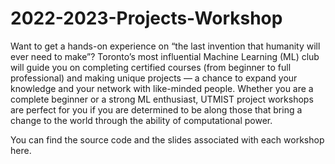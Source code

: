 # 2022-2023-Projects-Workshop

Want to get a hands-on experience on “the last invention that humanity will ever need to make”? Toronto’s most influential Machine Learning (ML) club will guide you on completing certified courses (from beginner to full professional) and making unique projects — a chance to expand your knowledge and your network with like-minded people. Whether you are a complete beginner or a strong ML enthusiast, UTMIST project workshops are perfect for you if you are determined to be along those that bring a change to the world through the ability of computational power. 

You can find the source code and the slides associated with each workshop here.
